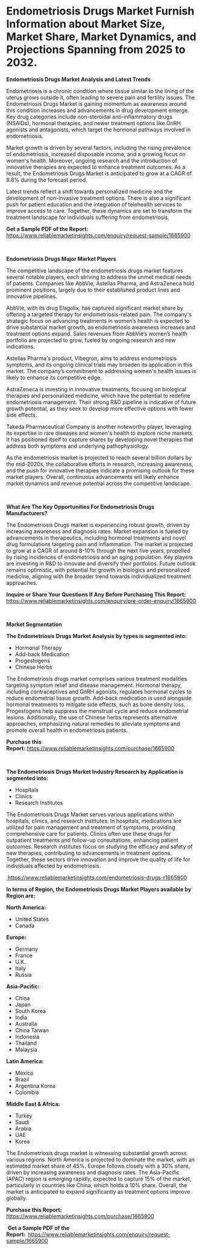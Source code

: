 <p><h1>Endometriosis Drugs Market Furnish Information about Market Size, Market Share, Market Dynamics, and Projections Spanning from 2025 to 2032.</h1></p><p><strong>Endometriosis Drugs Market Analysis and Latest Trends</strong></p>
<p><p>Endometriosis is a chronic condition where tissue similar to the lining of the uterus grows outside it, often leading to severe pain and fertility issues. The Endometriosis Drugs Market is gaining momentum as awareness around this condition increases and advancements in drug development emerge. Key drug categories include non-steroidal anti-inflammatory drugs (NSAIDs), hormonal therapies, and newer treatment options like GnRH agonists and antagonists, which target the hormonal pathways involved in endometriosis.</p><p>Market growth is driven by several factors, including the rising prevalence of endometriosis, increased disposable income, and a growing focus on women's health. Moreover, ongoing research and the introduction of innovative therapies are expected to enhance treatment outcomes. As a result, the Endometriosis Drugs Market is anticipated to grow at a CAGR of 8.8% during the forecast period.</p><p>Latest trends reflect a shift towards personalized medicine and the development of non-invasive treatment options. There is also a significant push for patient education and the integration of telehealth services to improve access to care. Together, these dynamics are set to transform the treatment landscape for individuals suffering from endometriosis.</p></p>
<p><strong>Get a Sample PDF of the Report:&nbsp;</strong> <a href="https://www.reliablemarketinsights.com/enquiry/request-sample/1665900?utm_campaign=3250&utm_medium=2&utm_source=Github&utm_content=ia&utm_term=19042025&utm_id=endometriosis-drugs">https://www.reliablemarketinsights.com/enquiry/request-sample/1665900</a></p>
<p>&nbsp;</p>
<p><strong>Endometriosis Drugs Major Market Players</strong></p>
<p><p>The competitive landscape of the endometriosis drugs market features several notable players, each striving to address the unmet medical needs of patients. Companies like AbbVie, Astellas Pharma, and AstraZeneca hold prominent positions, largely due to their established product lines and innovative pipelines.</p><p>AbbVie, with its drug Elagolix, has captured significant market share by offering a targeted therapy for endometriosis-related pain. The company's strategic focus on advancing treatments in women’s health is expected to drive substantial market growth, as endometriosis awareness increases and treatment options expand. Sales revenues from AbbVie’s women’s health portfolio are projected to grow, fueled by ongoing research and new indications.</p><p>Astellas Pharma's product, Vibegron, aims to address endometriosis symptoms, and its ongoing clinical trials may broaden its application in this market. The company’s commitment to addressing women's health issues is likely to enhance its competitive edge.</p><p>AstraZeneca is investing in innovative treatments, focusing on biological therapies and personalized medicine, which have the potential to redefine endometriosis management. Their strong R&D pipeline is indicative of future growth potential, as they seek to develop more effective options with fewer side effects.</p><p>Takeda Pharmaceutical Company is another noteworthy player, leveraging its expertise in rare diseases and women's health to explore niche markets. It has positioned itself to capture shares by developing novel therapies that address both symptoms and underlying pathophysiology.</p><p>As the endometriosis market is projected to reach several billion dollars by the mid-2020s, the collaborative efforts in research, increasing awareness, and the push for innovative therapies indicate a promising outlook for these market players. Overall, continuous advancements will likely enhance market dynamics and revenue potential across the competitive landscape.</p></p>
<p>&nbsp;</p>
<p><strong>What Are The Key Opportunities For Endometriosis Drugs Manufacturers?</strong></p>
<p><p>The Endometriosis Drugs market is experiencing robust growth, driven by increasing awareness and diagnosis rates. Market expansion is fueled by advancements in therapeutics, including hormonal treatments and novel drug formulations targeting pain and inflammation. The market is projected to grow at a CAGR of around 8-10% through the next five years, propelled by rising incidences of endometriosis and an aging population. Key players are investing in R&D to innovate and diversify their portfolios. Future outlook remains optimistic, with potential for growth in biologics and personalized medicine, aligning with the broader trend towards individualized treatment approaches.</p></p>
<p><strong>Inquire or Share Your Questions If Any Before Purchasing This Report:</strong> <a href="https://www.reliablemarketinsights.com/enquiry/pre-order-enquiry/1665900?utm_campaign=3250&utm_medium=2&utm_source=Github&utm_content=ia&utm_term=19042025&utm_id=endometriosis-drugs">https://www.reliablemarketinsights.com/enquiry/pre-order-enquiry/1665900</a></p>
<p>&nbsp;</p>
<p><strong>Market Segmentation</strong></p>
<p><strong>The Endometriosis Drugs Market Analysis by types is segmented into:</strong></p>
<p><ul><li>Hormonal Therapy</li><li>Add-back Medication</li><li>Progestogens</li><li>Chinese Herbs</li></ul></p>
<p><p>The Endometriosis drugs market comprises various treatment modalities targeting symptom relief and disease management. Hormonal therapy, including contraceptives and GnRH agonists, regulates hormonal cycles to reduce endometrial tissue growth. Add-back medication is used alongside hormonal treatments to mitigate side effects, such as bone density loss. Progestogens help suppress the menstrual cycle and reduce endometrial lesions. Additionally, the use of Chinese herbs represents alternative approaches, emphasizing natural remedies to alleviate symptoms and promote overall health in endometriosis patients.</p></p>
<p><strong>Purchase this Report:&nbsp;</strong><a href="https://www.reliablemarketinsights.com/purchase/1665900?utm_campaign=3250&utm_medium=2&utm_source=Github&utm_content=ia&utm_term=19042025&utm_id=endometriosis-drugs">https://www.reliablemarketinsights.com/purchase/1665900</a></p>
<p>&nbsp;</p>
<p><strong>The Endometriosis Drugs Market Industry Research by Application is segmented into:</strong></p>
<p><ul><li>Hospitals</li><li>Clinics</li><li>Research Institutes</li></ul></p>
<p><p>The Endometriosis Drugs Market serves various applications within hospitals, clinics, and research institutes. In hospitals, medications are utilized for pain management and treatment of symptoms, providing comprehensive care for patients. Clinics often use these drugs for outpatient treatments and follow-up consultations, enhancing patient outcomes. Research institutes focus on studying the efficacy and safety of new therapies, contributing to advancements in treatment options. Together, these sectors drive innovation and improve the quality of life for individuals affected by endometriosis.</p></p>
<p><a href="https://www.reliablemarketinsights.com/endometriosis-drugs-r1665900?utm_campaign=3250&utm_medium=2&utm_source=Github&utm_content=ia&utm_term=19042025&utm_id=endometriosis-drugs">&nbsp;https://www.reliablemarketinsights.com/endometriosis-drugs-r1665900</a></p>
<p><strong>In terms of Region, the Endometriosis Drugs Market Players available by Region are:</strong></p>
<p>
    <p> <strong> North America: </strong>
        <ul>
            <li>United States</li>
            <li>Canada</li>
        </ul>
        </p> 
    <p> <strong> Europe: </strong>
        <ul>
            <li>Germany</li>
            <li>France</li>
            <li>U.K.</li>
            <li>Italy</li>
            <li>Russia</li>
        </ul>
        </p> 
    <p> <strong> Asia-Pacific: </strong>
        <ul>
            <li>China</li>
            <li>Japan</li>
            <li>South Korea</li>
            <li>India</li>
            <li>Australia</li>
            <li>China Taiwan</li>
            <li>Indonesia</li>
            <li>Thailand</li>
            <li>Malaysia</li>
        </ul>
        </p> 
    <p> <strong> Latin America: </strong>
        <ul>
            <li>Mexico</li>
            <li>Brazil</li>
            <li>Argentina Korea</li>
            <li>Colombia</li>
        </ul>
        </p> 
    <p> <strong> Middle East & Africa: </strong>
        <ul>
            <li>Turkey</li>
            <li>Saudi</li>
            <li>Arabia</li>
            <li>UAE</li>
            <li>Korea</li>
        </ul>
    </p>
    </p>
<p><p>The Endometriosis drugs market is witnessing substantial growth across various regions. North America is projected to dominate the market, with an estimated market share of 45%. Europe follows closely with a 30% share, driven by increasing awareness and diagnosis rates. The Asia-Pacific (APAC) region is emerging rapidly, expected to capture 15% of the market, particularly in countries like China, which holds a 10% share. Overall, the market is anticipated to expand significantly as treatment options improve globally.</p></p>
<p><strong>Purchase this Report: </strong><a href="https://www.reliablemarketinsights.com/purchase/1665900?utm_campaign=3250&utm_medium=2&utm_source=Github&utm_content=ia&utm_term=19042025&utm_id=endometriosis-drugs">https://www.reliablemarketinsights.com/purchase/1665900</a></p>
<p>&nbsp;<strong>Get a Sample PDF of the Report:&nbsp;&nbsp;</strong><a href="https://www.reliablemarketinsights.com/enquiry/request-sample/1665900?utm_campaign=3250&utm_medium=2&utm_source=Github&utm_content=ia&utm_term=19042025&utm_id=endometriosis-drugs">https://www.reliablemarketinsights.com/enquiry/request-sample/1665900</a></p>
<p><strong></strong></p>
<p><p></p><p></p><p></p></p>